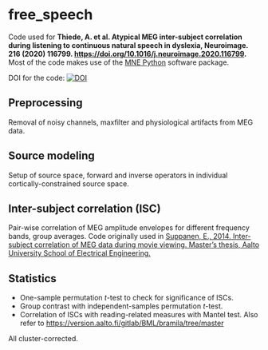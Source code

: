 # free_speech

Code used for **Thiede, A. et al. Atypical MEG inter-subject correlation during listening to continuous natural speech in dyslexia, Neuroimage. 216 (2020) 116799. https://doi.org/10.1016/j.neuroimage.2020.116799.** Most of the code makes use of the [MNE Python](https://github.com/mne-tools/mne-python) software package.

DOI for the code: [![DOI](https://zenodo.org/badge/176300570.svg)](https://zenodo.org/badge/latestdoi/176300570)

## Preprocessing

Removal of noisy channels, maxfilter and physiological artifacts from MEG data.

## Source modeling

Setup of source space, forward and inverse operators in individual cortically-constrained source space.

## Inter-subject correlation (ISC)

Pair-wise correlation of MEG amplitude envelopes for different frequency bands, group averages. Code originally used in [Suppanen, E., 2014. Inter-subject correlation of MEG data during movie viewing. Master’s thesis, Aalto University School of Electrical Engineering.](http://urn.fi/URN:NBN:fi:aalto-201412303344)

## Statistics

- One-sample permutation *t*-test to check for significance of ISCs.
- Group contrast with independent-samples permutation *t*-test.
- Correlation of ISCs with reading-related measures with Mantel test. Also refer to https://version.aalto.fi/gitlab/BML/bramila/tree/master

All cluster-corrected.
